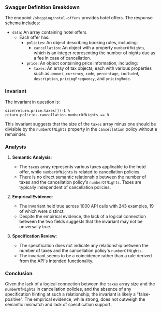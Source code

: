 ### Swagger Definition Breakdown

The endpoint `/shopping/hotel-offers` provides hotel offers. The response schema includes:
- `data`: An array containing hotel offers.
  - Each offer has:
    - `policies`: An object describing booking rules, including:
      - `cancellation`: An object with a property `numberOfNights`, which is an integer representing the number of nights due as a fee in case of cancellation.
    - `price`: An object containing price information, including:
      - `taxes`: An array of tax objects, each with various properties such as `amount`, `currency`, `code`, `percentage`, `included`, `description`, `pricingFrequency`, and `pricingMode`.

### Invariant

The invariant in question is:

`size(return.price.taxes[])-1 % return.policies.cancellation.numberOfNights == 0`

This invariant suggests that the size of the `taxes` array minus one should be divisible by the `numberOfNights` property in the `cancellation` policy without a remainder.

### Analysis

1. **Semantic Analysis**:
   - The `taxes` array represents various taxes applicable to the hotel offer, while `numberOfNights` is related to cancellation policies.
   - There is no direct semantic relationship between the number of taxes and the cancellation policy's `numberOfNights`. Taxes are typically independent of cancellation policies.

2. **Empirical Evidence**:
   - The invariant held true across 1000 API calls with 243 examples, 19 of which were distinct.
   - Despite the empirical evidence, the lack of a logical connection between the two fields suggests that the invariant may not be universally true.

3. **Specification Review**:
   - The specification does not indicate any relationship between the number of taxes and the cancellation policy's `numberOfNights`.
   - The invariant seems to be a coincidence rather than a rule derived from the API's intended functionality.

### Conclusion

Given the lack of a logical connection between the `taxes` array size and the `numberOfNights` in cancellation policies, and the absence of any specification hinting at such a relationship, the invariant is likely a "false-positive". The empirical evidence, while strong, does not outweigh the semantic mismatch and lack of specification support.
